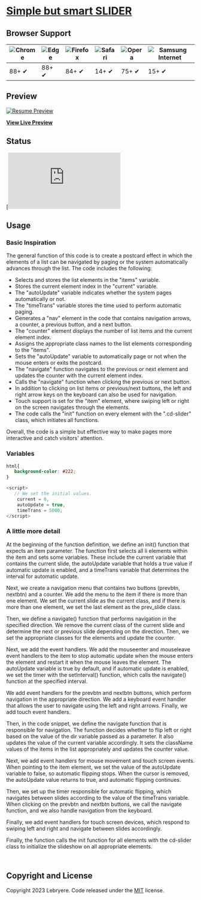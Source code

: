 # [Simple but smart SLIDER](https://lebryere.github.io/simple_but_smart_slider/)

## Browser Support

![Chrome](https://raw.githubusercontent.com/alrra/browser-logos/master/src/chrome/chrome_48x48.png) | ![Edge](https://raw.githubusercontent.com/alrra/browser-logos/master/src/edge/edge_48x48.png) | ![Firefox](https://raw.githubusercontent.com/alrra/browser-logos/master/src/firefox/firefox_48x48.png) | ![Safari](https://raw.githubusercontent.com/alrra/browser-logos/master/src/safari/safari_48x48.png) | ![Opera](https://raw.githubusercontent.com/alrra/browser-logos/master/src/opera/opera_48x48.png) | ![Samsung Internet](https://raw.githubusercontent.com/alrra/browser-logos/master/src/samsung-internet/samsung-internet_48x48.png)
--- | --- | --- | --- | --- | --- |
88+ ✔ | 88+ ✔ | 84+ ✔ | 14+ ✔ | 75+ ✔ | 15+ ✔ |

## Preview

[![Resume Preview](https://github.com/LeBryere/only_css_slider_thumbnails/blob/master/preview.png)](https://github.com/LeBryere/simple_but_smart_slider/blob/master/preview.png)

**[View Live Preview](https://lebryere.github.io/simple_but_smart_slider/)**

## Status

[![GitHub license](https://github.com/LeBryere/simple_but_smart_slider/blob/master/LICENSE.txt)

## Usage

### Basic Inspiration

The general function of this code is to create a postcard effect in which the elements of a list can be navigated by paging or the system automatically advances through the list. The code includes the following:

* Selects and stores the list elements in the "items" variable.
* Stores the current element index in the "current" variable.
* The "autoUpdate" variable indicates whether the system pages automatically or not.
* The "timeTrans" variable stores the time used to perform automatic paging.
* Generates a "nav" element in the code that contains navigation arrows, a counter, a previous button, and a next button.
* The "counter" element displays the number of list items and the current element index.
* Assigns the appropriate class names to the list elements corresponding to the "items".
* Sets the "autoUpdate" variable to automatically page or not when the mouse enters or exits the postcard.
* The "navigate" function navigates to the previous or next element and updates the counter with the current element index.
* Calls the "navigate" function when clicking the previous or next button.
* In addition to clicking on list items or previous/next buttons, the left and right arrow keys on the keyboard can also be used for navigation.
* Touch support is set for the "item" element, where swiping left or right on the screen navigates through the elements.
* The code calls the "init" function on every element with the ".cd-slider" class, which initiates all functions.

Overall, the code is a simple but effective way to make pages more interactive and catch visitors' attention.

### Variables
```css
html{
   background-color: #222;
}
```
```js
<script>
   // We set the initial values.
	current = 0,
	autoUpdate = true,
	timeTrans = 5000;
</script>
```
### A little more detail

At the beginning of the function definition, we define an init() function that expects an item parameter. The function first selects all li elements within the item and sets some variables. These include the current variable that contains the current slide, the autoUpdate variable that holds a true value if automatic update is enabled, and a timeTrans variable that determines the interval for automatic update.

Next, we create a navigation menu that contains two buttons (prevbtn, nextbtn) and a counter. We add the menu to the item if there is more than one element. We set the current slide as the current class, and if there is more than one element, we set the last element as the prev_slide class.

Then, we define a navigate() function that performs navigation in the specified direction. We remove the current class of the current slide and determine the next or previous slide depending on the direction. Then, we set the appropriate classes for the elements and update the counter.

Next, we add the event handlers. We add the mouseenter and mouseleave event handlers to the item to stop automatic update when the mouse enters the element and restart it when the mouse leaves the element. The autoUpdate variable is true by default, and if automatic update is enabled, we set the timer with the setInterval() function, which calls the navigate() function at the specified interval.

We add event handlers for the prevbtn and nextbtn buttons, which perform navigation in the appropriate direction. We add a keyboard event handler that allows the user to navigate using the left and right arrows. Finally, we add touch event handlers.

Then, in the code snippet, we define the navigate function that is responsible for navigation. The function decides whether to flip left or right based on the value of the dir variable passed as a parameter. It also updates the value of the current variable accordingly. It sets the className values of the items in the list appropriately and updates the counter value.

Next, we add event handlers for mouse movement and touch screen events. When pointing to the item element, we set the value of the autoUpdate variable to false, so automatic flipping stops. When the cursor is removed, the autoUpdate value returns to true, and automatic flipping continues.

Then, we set up the timer responsible for automatic flipping, which navigates between slides according to the value of the timeTrans variable. When clicking on the prevbtn and nextbtn buttons, we call the navigate function, and we also handle navigation from the keyboard.

Finally, we add event handlers for touch screen devices, which respond to swiping left and right and navigate between slides accordingly.

Finally, the function calls the init function for all elements with the cd-slider class to initialize the slideshow on all appropriate elements.
```
 
```

## Copyright and License

Copyright 2023 Lebryere. Code released under the [MIT](https://github.com/LeBryere/simple_but_smart_slider/blob/master/LICENSE.txt) license.



